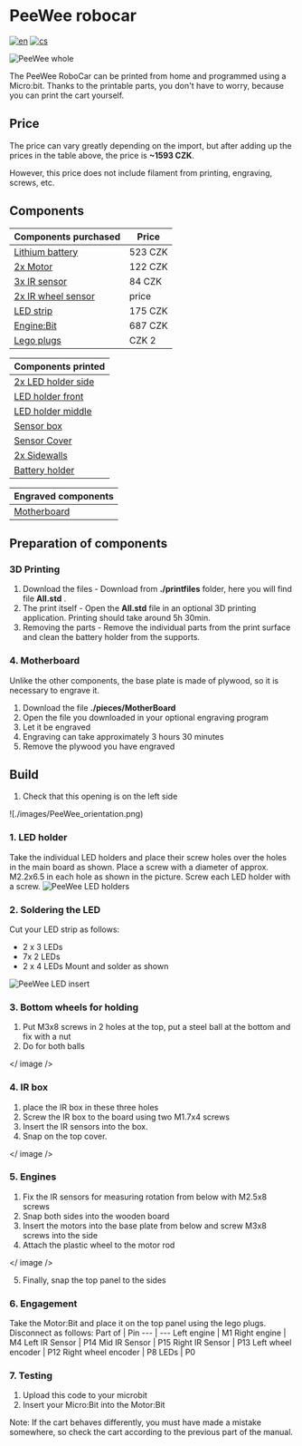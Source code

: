 # PeeWee robocar
[![en](https://img.shields.io/badge/lang-en-blue)](./README.md)
[![cs](https://img.shields.io/badge/lang-cs-red)](./README.cs.md)

![PeeWee whole](./images/PeeWee.png)

The PeeWee RoboCar can be printed from home and programmed using a Micro:bit.
Thanks to the printable parts, you don't have to worry, because you can print the cart yourself.



## Price
The price can vary greatly depending on the import,
but after adding up the prices in the table above, the price is <b>~1593 CZK</b>.

However, this price does not include filament from printing, engraving, screws, etc.

## Components
Components purchased | Price
--- | ---
[Lithium battery](https://www.lipolbaterie.cz/103-lipol-lipo-baterie-turnigy-3s-2200mah-20c-11-1v.html)| 523 CZK
[2x Motor](https://www.specialni-naradi.cz/motorek-3-6v/0-17a-s-prevodovkou-prevod-1/48)| 122 CZK
[3x IR sensor](https://www.laskakit.cz/arduino-ir-opticky-infra-snimac-fc-51/)| 84 CZK
[2x IR wheel sensor](./)| price
[LED strip](https://www.mall.cz/led-pasky/ledsoft-ws2812b-led-pasek-18w-m-ip20-100084347241) | 175 CZK
[Engine:Bit](https://www.aliexpress.com/i/4000834837807.html)| 687 CZK
[Lego plugs](https://www.malekostky.cz/Lego-Technic-pin-cerny-sada-10ks-d2803.htm)| CZK 2

Components printed |
--- |
[2x LED holder side](./sorce/Side_LED_holder.SLDPRT/) |
[LED holder front](./source/Front_LED_holder.SLDPRT) |
[LED holder middle](./source/Middle_LED_holder.SLDPRT) |
[Sensor box](#) |
[Sensor Cover](#) |
[2x Sidewalls](./source/Side_holder.SLDPRT) |
[Battery holder](#) |

Engraved components |
--- |
[Motherboard](./sorce/Mother_board.SLDPRT)|

## Preparation of components
### 3D Printing
1. Download the files -
Download from **./printfiles** folder, here you will find file **All.std** .
2. The print itself -
Open the **All.std** file in an optional 3D printing application.
Printing should take around 5h 30min.
3. Removing the parts -
Remove the individual parts from the print surface and clean the battery holder from the supports.

### 4. Motherboard
Unlike the other components, the base plate is made of plywood, so it is necessary to engrave it.
1. Download the file **./pieces/MotherBoard**
2. Open the file you downloaded in your optional engraving program
3. Let it be engraved
4. Engraving can take approximately 3 hours 30 minutes
5. Remove the plywood you have engraved




## Build
1. Check that this opening is on the left side

![./images/PeeWee_orientation.png)
<br>

### 1. LED holder
Take the individual LED holders and place their screw holes over the holes in the main board as shown.
Place a screw with a diameter of approx. M2.2x6.5 in each hole as shown in the picture.
Screw each LED holder with a screw.
![PeeWee LED holders](./images/PeeWee_LED_holders.png)


### 2. Soldering the LED
Cut your LED strip as follows:
* 2 x 3 LEDs
* 7x 2 LEDs
* 2 x 4 LEDs
Mount and solder as shown

![PeeWee LED insert](./images/PeeWee_LED.png)


### 3. Bottom wheels for holding
1. Put M3x8 screws in 2 holes at the top, put a steel ball at the bottom and fix with a nut
2. Do for both balls

</ image />

### 4. IR box
1. place the IR box in these three holes
2. Screw the IR box to the board using two M1.7x4 screws
3. Insert the IR sensors into the box.
4. Snap on the top cover.

</ image />

### 5. Engines
1. Fix the IR sensors for measuring rotation from below with M2.5x8 screws
2. Snap both sides into the wooden board
3. Insert the motors into the base plate from below and screw M3x8 screws into the side
4. Attach the plastic wheel to the motor rod

</ image />

5. Finally, snap the top panel to the sides
   
### 6. Engagement
Take the Motor:Bit and place it on the top panel using the lego plugs.<br>
Disconnect as follows:
Part of | Pin
--- | ---
Left engine | M1
Right engine | M4
Left IR Sensor | P14
Mid IR Sensor | P15
Right IR Sensor | P13
Left wheel encoder | P12
Right wheel encoder | P8
LEDs | P0
   
### 7. Testing
1. Upload this code to your microbit
2. Insert your Micro:Bit into the Motor:Bit

Note: If the cart behaves differently, you must have made a mistake somewhere, so check the cart according to the previous part of the manual.
